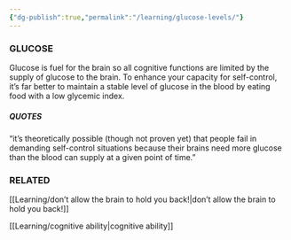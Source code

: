 ```yaml
---
{"dg-publish":true,"permalink":"/learning/glucose-levels/"}
---
```


### GLUCOSE
Glucose is fuel for the brain so all cognitive functions are limited by the supply of glucose to the brain.
To enhance your capacity for self-control, it’s far better to maintain a stable level of glucose in the blood by eating food with a low glycemic index.


##### QUOTES

“it’s theoretically possible (though not proven yet) that people fail in demanding self-control situations because their brains need more glucose than the blood can supply at a given point of time.”

### RELATED

[[Learning/don’t allow the brain to hold you back!\|don’t allow the brain to hold you back!]]

[[Learning/cognitive ability\|cognitive ability]]

